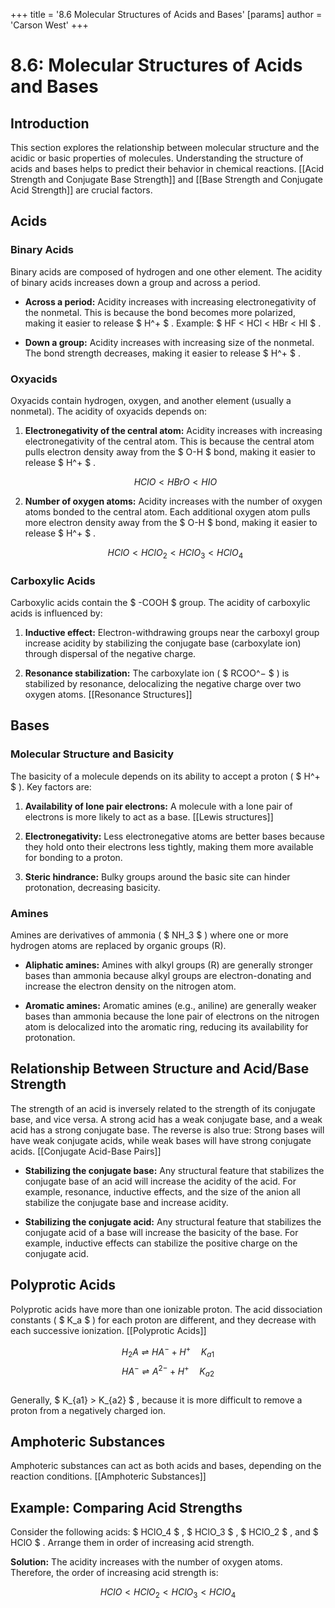 +++
 title = '8.6 Molecular Structures of Acids and Bases'
[params]
	author = 'Carson West'
+++
# 8.6: Molecular Structures of Acids and Bases

## Introduction

This section explores the relationship between molecular structure and the acidic or basic properties of molecules. Understanding the structure of acids and bases helps to predict their behavior in chemical reactions. [[Acid Strength and Conjugate Base Strength]] and [[Base Strength and Conjugate Acid Strength]] are crucial factors.

## Acids

### Binary Acids

Binary acids are composed of hydrogen and one other element. The acidity of binary acids increases down a group and across a period.

*   **Across a period:** Acidity increases with increasing electronegativity of the nonmetal. This is because the bond becomes more polarized, making it easier to release  $ H^+ $ . Example:  $ HF < HCl < HBr < HI $ .

*   **Down a group:** Acidity increases with increasing size of the nonmetal. The bond strength decreases, making it easier to release  $ H^+ $ .

### Oxyacids

Oxyacids contain hydrogen, oxygen, and another element (usually a nonmetal). The acidity of oxyacids depends on:

1.  **Electronegativity of the central atom:** Acidity increases with increasing electronegativity of the central atom. This is because the central atom pulls electron density away from the  $ O-H $  bond, making it easier to release  $ H^+ $ .

     $$ HClO < HBrO < HIO $$  
2.  **Number of oxygen atoms:** Acidity increases with the number of oxygen atoms bonded to the central atom. Each additional oxygen atom pulls more electron density away from the  $ O-H $  bond, making it easier to release  $ H^+ $ .

     $$ HClO < HClO_2 < HClO_3 < HClO_4 $$  
### Carboxylic Acids

Carboxylic acids contain the  $ -COOH $  group. The acidity of carboxylic acids is influenced by:

1.  **Inductive effect:** Electron-withdrawing groups near the carboxyl group increase acidity by stabilizing the conjugate base (carboxylate ion) through dispersal of the negative charge.

2.  **Resonance stabilization:** The carboxylate ion ( $ RCOO^− $ ) is stabilized by resonance, delocalizing the negative charge over two oxygen atoms. [[Resonance Structures]]

## Bases

### Molecular Structure and Basicity

The basicity of a molecule depends on its ability to accept a proton ( $ H^+ $ ). Key factors are:

1.  **Availability of lone pair electrons:** A molecule with a lone pair of electrons is more likely to act as a base. [[Lewis structures]]

2.  **Electronegativity:** Less electronegative atoms are better bases because they hold onto their electrons less tightly, making them more available for bonding to a proton.

3.  **Steric hindrance:** Bulky groups around the basic site can hinder protonation, decreasing basicity.

### Amines

Amines are derivatives of ammonia ( $ NH_3 $ ) where one or more hydrogen atoms are replaced by organic groups (R).

*   **Aliphatic amines:** Amines with alkyl groups (R) are generally stronger bases than ammonia because alkyl groups are electron-donating and increase the electron density on the nitrogen atom.

*   **Aromatic amines:** Aromatic amines (e.g., aniline) are generally weaker bases than ammonia because the lone pair of electrons on the nitrogen atom is delocalized into the aromatic ring, reducing its availability for protonation.

## Relationship Between Structure and Acid/Base Strength

The strength of an acid is inversely related to the strength of its conjugate base, and vice versa.  A strong acid has a weak conjugate base, and a weak acid has a strong conjugate base. The reverse is also true: Strong bases will have weak conjugate acids, while weak bases will have strong conjugate acids. [[Conjugate Acid-Base Pairs]]

*   **Stabilizing the conjugate base:** Any structural feature that stabilizes the conjugate base of an acid will increase the acidity of the acid. For example, resonance, inductive effects, and the size of the anion all stabilize the conjugate base and increase acidity.

*   **Stabilizing the conjugate acid:** Any structural feature that stabilizes the conjugate acid of a base will increase the basicity of the base. For example, inductive effects can stabilize the positive charge on the conjugate acid.

## Polyprotic Acids

Polyprotic acids have more than one ionizable proton. The acid dissociation constants ( $ K_a $ ) for each proton are different, and they decrease with each successive ionization. [[Polyprotic Acids]]

 $$ H_2A \rightleftharpoons HA^- + H^+ \quad K_{a1} $$   $$ HA^- \rightleftharpoons A^{2-} + H^+ \quad K_{a2} $$  
Generally,  $ K_{a1} > K_{a2} $ , because it is more difficult to remove a proton from a negatively charged ion.

## Amphoteric Substances

Amphoteric substances can act as both acids and bases, depending on the reaction conditions. [[Amphoteric Substances]]

## Example: Comparing Acid Strengths

Consider the following acids:  $ HClO_4 $ ,  $ HClO_3 $ ,  $ HClO_2 $ , and  $ HClO $ . Arrange them in order of increasing acid strength.

**Solution:** The acidity increases with the number of oxygen atoms. Therefore, the order of increasing acid strength is:

 $$ HClO < HClO_2 < HClO_3 < HClO_4 $$  